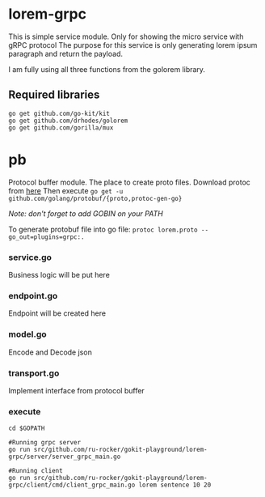 # lorem-grpc
This is simple service module. Only for showing the micro service with gRPC protocol
The purpose for this service is only generating lorem ipsum paragraph and return the payload.

I am fully using all three functions from the golorem library.

## Required libraries

    go get github.com/go-kit/kit
    go get github.com/drhodes/golorem
    go get github.com/gorilla/mux

# pb
Protocol buffer module. The place to create proto files.
Download protoc from [here](https://github.com/google/protobuf/releases)
Then execute `go get -u github.com/golang/protobuf/{proto,protoc-gen-go}`

*Note: don't forget to add GOBIN on your PATH*

To generate protobuf file into go file:
`protoc lorem.proto --go_out=plugins=grpc:.`

### service.go
Business logic will be put here

### endpoint.go
Endpoint will be created here

### model.go
Encode and Decode json

### transport.go
Implement interface from protocol buffer

### execute

    cd $GOPATH

    #Running grpc server
    go run src/github.com/ru-rocker/gokit-playground/lorem-grpc/server/server_grpc_main.go

    #Running client
    go run src/github.com/ru-rocker/gokit-playground/lorem-grpc/client/cmd/client_grpc_main.go lorem sentence 10 20
